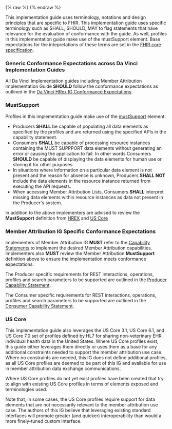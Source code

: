 {% raw %}
{% endraw %}
<!--ReleaseHeader-->
<!--EndReleaseHeader-->

This implementation guide uses terminology, notations and design principles that are specific to FHIR.
This implementation guide uses specific terminology such as SHALL, SHOULD, MAY to flag statements that have relevance for the evaluation of conformance with the guide. As well, profiles in this implementation guide make use of the mustSupport element. Base expectations for the intepretations of these terms are set in the [FHIR core specification](http://hl7.org/fhir/R4/conformance-rules.html#conflang).

### Generic Conformance Expectations across Da Vinci Implementation Guides 

All Da Vinci Implementation guides including Member Attribution Implementation Guide **SHOULD** follow the conformance expectations as outlined in the [Da Vinci HRex IG Conformance Expectations]({{site.data.fhir.ver.hrex}}/conformance.html).

### MustSupport

Profiles in this implementation guide make use of the [mustSupport](http://hl7.org/fhir/R4/profiling.html#mustsupport) element.

* Producers **SHALL** be capable of populating all data elements as specified by the profiles and are returned using the specified APIs in the capability statement.
* Consumers **SHALL** be capable of processing resource instances containing the MUST SUPPPORT data elements without generating an error or causing the application to fail. In other words Consumers **SHOULD** be capable of displaying the data elements for human use or storing it for other purposes.
* In situations where information on a particular data element is not present and the reason for absence is unknown, Producers **SHALL NOT** include the data elements in the resource instance returned from executing the API requests.
* When accessing Member Attribution Lists, Consumers **SHALL** interpret missing data elements within resource instances as data not present in the Producer's system.

In addition to the above implementers are advised to review the **MustSupport** definition from [HREX]({{site.data.fhir.ver.hrex}}/conformance.html#mustsupport) and [US Core]({{site.data.fhir.ver.uscore7}}/must-support.html)


### Member Attribution IG Specific Conformance Expectations 

Implementers of Member Attribution IG **MUST** refer to the [Capability Statements](artifacts.html) to implement the desired Member Attribution capabilities. Implementers also **MUST** review the Member Attribution **MustSupport** definition above to ensure the implementation meets conformance expectations. 

The Producer specific requirements for REST interactions, operations, profiles and search parameters to be supported are outlined in the [Producer Capability Statement](CapabilityStatement-atr-producer.html). 

The Consumer specific requirements for REST interactions, operations, profiles and search parameters to be supported are outlined in the [Consumer Capability Statement](CapabilityStatement-atr-consumer.html).


### US Core
This implementation guide also leverages the US Core 3.1, US Core 6.1, and US Core 7.0 set of profiles defined by HL7 for sharing non-veterinary EHR individual health data in the United States. Where US Core profiles exist, this guide either leverages them directly or uses them as a base for any additional constraints needed to support the member attribution use case. Where no constraints are needed, this IG does not define additional profiles, as all US Core profiles are deemed to be part of this IG and available for use in member attribution data exchange communications.

Where US Core profiles do not yet exist profiles have been created that try to align with existing US Core profiles in terms of elements exposed and terminologies used.

Note that, in some cases, the US Core profiles require support for data elements that are not necessarily relevant to the member attribution use case. The authors of this IG believe that leveraging existing standard interfaces will promote greater (and quicker) interoperability than would a more finely-tuned custom interface. 
